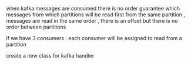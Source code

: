 when kafka messages are consumed there is no order guarantee which messages from which partitions will be read first 
from the same partition , messages are read in the same order , there is an offset 
but there is no order between partitions 


if we have 3 consumers : 
each consumer will be assigned to read from a partition 


create a new class for kafka handler 